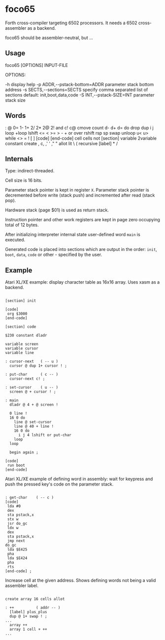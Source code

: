 foco65
======

Forth cross-compiler targeting 6502 processors. It needs a 6502
cross-assembler as a backend.

foco65 should be assembler-neutral, but ...

Usage
-----

foco65 [OPTIONS] INPUT-FILE

OPTIONS:

-h                           display help
-p ADDR,--pstack-bottom=ADDR parameter stack bottom address
-s SECTS,--sections=SECTS    specify comma separated list of sections
                             default: init,boot,data,code
-S INT,--pstack-SIZE=INT     parameter stack size

Words
-----

: @ 0= 1- 1+ 2/ 2* 2@ 2! and c! c@ cmove count d- d+ d= do drop dup i j loop
+loop lshift <= < >= > - + or over rshift rsp sp swap unloop u< u> while <>
= ! [ ] [code] [end-code] cell cells not [section] variable 2variable
constant create , c, ,' ' ," " allot lit \ ( recursive [label] * /

Internals
---------

Type: indirect-threaded.

Cell size is 16 bits.

Parameter stack pointer is kept in register `X`.
Parameter stack pointer is decremented before write (stack push) and
incremented after read (stack pop).

Hardware stack (page $01) is used as return stack.

Instruction pointer and other work registers are kept in
page zero occupying total of 12 bytes.

After initializing interpreter internal state user-defined word
`main` is executed.

Generated code is placed into sections which are output in the
order: `init`, `boot`, `data`, `code` or other - specified by the user.

Example
-------

Atari XL/XE example: display character table as 16x16 array.
Uses xasm as a backend.

<pre><code>
[section] init

[code]
 org $3000
[end-code]

[section] code

$230 constant dladr

variable screen
variable cursor
variable line

: cursor-next   ( -- u )
  cursor @ dup 1+ cursor ! ;

: put-char      ( c -- )
  cursor-next c! ;

: set-cursor    ( u -- )
  screen @ + cursor ! ;
  
: main
  dladr @ 4 + @ screen !

  0 line !
  16 0 do
    line @ set-cursor
    line @ 40 + line !
    16 0 do
      i j 4 lshift or put-char
    loop
  loop

  begin again ;

[code]
 run boot
[end-code]
</code></pre>

Atari XL/XE example of defining word in assembly:
wait for keypress and push the pressed key's code
on the parameter stack.

<pre><code>
: get-char    ( -- c )
[code]
 lda #0
 dex
 sta pstack,x
 stx w
 jsr do_gc
 ldx w
 dex
 sta pstack,x
 jmp next
do_gc
 lda $E425
 pha
 lda $E424
 pha
 rts
[end-code] ;
</code></pre>

Increase cell at the given address. Shows defining words not
being a valid assembler label.

<pre><code>
create array 16 cells allot

: ++          ( addr -- )
  [label] plus_plus
  dup @ 1+ swap ! ;
...
  array ++
  array 1 cell + ++
...
</code></pre>
